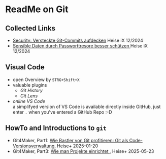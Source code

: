 # ReadMe on Git

## Collected Links
- [Security: Versteckte Git-Commits aufdecken](https://www.heise.de/ratgeber/Security-Versteckte-Git-Commits-aufdecken-9973217.html?seite=all) Heise iX 12/2024
- [Sensible Daten durch Passworttresore besser schützen ](https://www.heise.de/hintergrund/Sensible-Daten-durch-Passworttresore-besser-schuetzen-10077425.html?seite=all) Heise iX 12/2024

## Visual Code
- open Overview by `STRG+Shift+X`
- valuable plugins
  - *Git History*
  - *Git Lens*
- *online VS Code*<br>
  a simplifyed version of VS Code is available directly inside GitHub, just enter `.` when you've entered a GitHub Repo :-D

## HowTo and Introductions to `git`
- Git4Maker, Part1: [Wie Bastler von Git profitieren: Git als Code-Versionsverwaltung](https://www.heise.de/ratgeber/Wie-Bastler-von-Git-profitieren-Git-als-Code-Versionsverwaltung-10245442.html?seite=all), Heise+ 2025-01-20
- Git4Maker, Part3: [Wie man Projekte einrichtet ](https://www.heise.de/ratgeber/Git-fuer-Maker-erklaert-Teil-3-Wie-man-Projekte-einrichtet-10374771.html), Heise+ 2025-05-23
